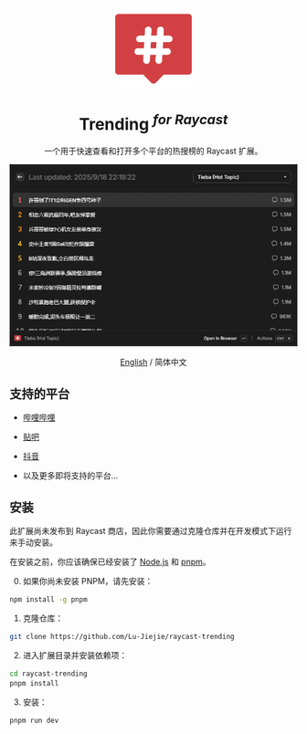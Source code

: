 <p align="center">
  <img src="./assets/icon@dark.png" alt="Recent Projects Icon" height="140">
</p>

<h1 align="center">
Trending <sup><em>for Raycast</em></sup>
</h1>

<p align="center">
一个用于快速查看和打开多个平台的热搜榜的 Raycast 扩展。
</p>
<img width="862" src="./metadata/trending-1.png">

<p align="center">
  <a href="./README.en.md">English</a>
  / 简体中文
</p>

## 支持的平台

- [哔哩哔哩](https://www.bilibili.com/)
- [贴吧](https://tieba.baidu.com/)
- [抖音](https://www.douyin.com/)

- 以及更多即将支持的平台...

## 安装

此扩展尚未发布到 Raycast 商店，因此你需要通过克隆仓库并在开发模式下运行来手动安装。

在安装之前，你应该确保已经安装了 [Node.js](https://nodejs.org/en/download/) 和 [pnpm](https://pnpm.io/installation)。

0. 如果你尚未安装 PNPM，请先安装：
```bash
npm install -g pnpm
```

1. 克隆仓库：
```bash
git clone https://github.com/Lu-Jiejie/raycast-trending
```

2. 进入扩展目录并安装依赖项：
```bash
cd raycast-trending
pnpm install
```

3. 安装：
```bash
pnpm run dev
```
